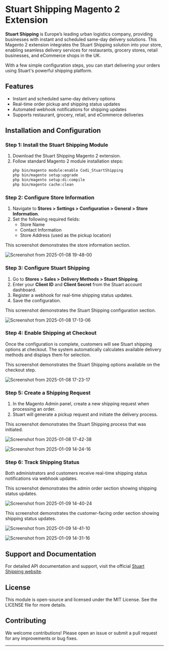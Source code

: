 # Stuart Shipping Magento 2 Extension

**Stuart Shipping** is Europe’s leading urban logistics company, providing businesses with instant and scheduled same-day delivery solutions. This Magento 2 extension integrates the Stuart Shipping solution into your store, enabling seamless delivery services for restaurants, grocery stores, retail businesses, and eCommerce shops in the UK.

With a few simple configuration steps, you can start delivering your orders using Stuart's powerful shipping platform.

## Features
- Instant and scheduled same-day delivery options
- Real-time order pickup and shipping status updates
- Automated webhook notifications for shipping updates
- Supports restaurant, grocery, retail, and eCommerce deliveries

## Installation and Configuration

### Step 1: Install the Stuart Shipping Module
1. Download the Stuart Shipping Magento 2 extension.
2. Follow standard Magento 2 module installation steps:
   ```bash
   php bin/magento module:enable Codi_StuartShipping
   php bin/magento setup:upgrade
   php bin/magento setup:di:compile
   php bin/magento cache:clean
   ```

### Step 2: Configure Store Information
1. Navigate to **Stores > Settings > Configuration > General > Store Information**.
2. Set the following required fields:
   - Store Name
   - Contact Information
   - Store Address (used as the pickup location)
     
This screenshot demonstrates the store information section.

![Screenshot from 2025-01-08 19-48-00](https://github.com/user-attachments/assets/1a0a4b43-41b5-4280-8e10-ac4dba26bb97)

### Step 3: Configure Stuart Shipping
1. Go to **Stores > Sales > Delivery Methods > Stuart Shipping**.
2. Enter your **Client ID** and **Client Secret** from the Stuart account dashboard.
3. Register a webhook for real-time shipping status updates.
4. Save the configuration.

This screenshot demonstrates the Stuart Shipping configuration section.

![Screenshot from 2025-01-08 17-13-06](https://github.com/user-attachments/assets/50a0511b-36f8-4401-bb03-a8be6722a460)

### Step 4: Enable Shipping at Checkout
Once the configuration is complete, customers will see Stuart shipping options at checkout. The system automatically calculates available delivery methods and displays them for selection.

This screenshot demonstrates the Stuart Shipping options available on the checkout step.

![Screenshot from 2025-01-08 17-23-17](https://github.com/user-attachments/assets/af3b32de-9b09-44bb-9cb9-cb97931937e6)

### Step 5: Create a Shipping Request
1. In the Magento Admin panel, create a new shipping request when processing an order.
2. Stuart will generate a pickup request and initiate the delivery process.

This screenshot demonstrates the Stuart Shipping process that was initiated.

![Screenshot from 2025-01-08 17-42-38](https://github.com/user-attachments/assets/d3290d99-8463-480a-ac5d-3d3797efe178)

![Screenshot from 2025-01-09 14-24-16](https://github.com/user-attachments/assets/3430e3db-d92d-404e-9cc7-87feed766b27)

### Step 6: Track Shipping Status
Both administrators and customers receive real-time shipping status notifications via webhook updates.

This screenshot demonstrates the admin order section showing shipping status updates.

![Screenshot from 2025-01-09 14-40-24](https://github.com/user-attachments/assets/324f232d-139f-4bc7-a379-55c32749e274)

This screenshot demonstrates the customer-facing order section showing shipping status updates.

![Screenshot from 2025-01-09 14-41-10](https://github.com/user-attachments/assets/468d5933-6845-4170-836f-1013953bc04b)

![Screenshot from 2025-01-09 14-31-16](https://github.com/user-attachments/assets/1805bc6a-d017-4d4c-98be-79474ce2dc6f)

## Support and Documentation
For detailed API documentation and support, visit the official [Stuart Shipping website](https://stuart.com).

## License
This module is open-source and licensed under the MIT License. See the LICENSE file for more details.

## Contributing
We welcome contributions! Please open an issue or submit a pull request for any improvements or bug fixes.

---

